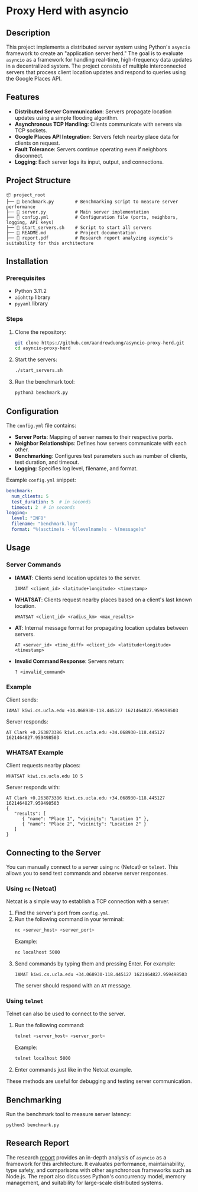 # Proxy Herd with asyncio

## Description
This project implements a distributed server system using Python's `asyncio` framework to create an "application server herd." The goal is to evaluate `asyncio` as a framework for handling real-time, high-frequency data updates in a decentralized system. The project consists of multiple interconnected servers that process client location updates and respond to queries using the Google Places API.

## Features
- **Distributed Server Communication**: Servers propagate location updates using a simple flooding algorithm.
- **Asynchronous TCP Handling**: Clients communicate with servers via TCP sockets.
- **Google Places API Integration**: Servers fetch nearby place data for clients on request.
- **Fault Tolerance**: Servers continue operating even if neighbors disconnect.
- **Logging**: Each server logs its input, output, and connections.

## Project Structure
```
📦 project_root
├── 📜 benchmark.py        # Benchmarking script to measure server performance
├── 📜 server.py           # Main server implementation
├── 📜 config.yml          # Configuration file (ports, neighbors, logging, API keys)
├── 📜 start_servers.sh    # Script to start all servers
├── 📜 README.md           # Project documentation
├── 📜 report.pdf          # Research report analyzing asyncio's suitability for this architecture
```

## Installation
### Prerequisites
- Python 3.11.2
- `aiohttp` library
- `pyyaml` library

### Steps
1. Clone the repository:
   ```sh
   git clone https://github.com/aandrewduong/asyncio-proxy-herd.git
   cd asyncio-proxy-herd
   ```
2. Start the servers:
   ```sh
   ./start_servers.sh
   ```
3. Run the benchmark tool:
   ```sh
   python3 benchmark.py
   ```

## Configuration
The `config.yml` file contains:
- **Server Ports**: Mapping of server names to their respective ports.
- **Neighbor Relationships**: Defines how servers communicate with each other.
- **Benchmarking**: Configures test parameters such as number of clients, test duration, and timeout.
- **Logging**: Specifies log level, filename, and format.

Example `config.yml` snippet:
```yaml
benchmark:
  num_clients: 5
  test_duration: 5  # in seconds
  timeout: 2  # in seconds
logging:
  level: "INFO"
  filename: "benchmark.log"
  format: "%(asctime)s - %(levelname)s - %(message)s"
```

## Usage
### Server Commands
- **IAMAT**: Clients send location updates to the server.
  ```
  IAMAT <client_id> <latitude+longitude> <timestamp>
  ```
- **WHATSAT**: Clients request nearby places based on a client's last known location.
  ```
  WHATSAT <client_id> <radius_km> <max_results>
  ```
- **AT**: Internal message format for propagating location updates between servers.
  ```
  AT <server_id> <time_diff> <client_id> <latitude+longitude> <timestamp>
  ```
- **Invalid Command Response**: Servers return:
  ```
  ? <invalid_command>
  ```

### Example
Client sends:
```
IAMAT kiwi.cs.ucla.edu +34.068930-118.445127 1621464827.959498503
```
Server responds:
```
AT Clark +0.263873386 kiwi.cs.ucla.edu +34.068930-118.445127 1621464827.959498503
```

### WHATSAT Example
Client requests nearby places:
```
WHATSAT kiwi.cs.ucla.edu 10 5
```
Server responds with:
```
AT Clark +0.263873386 kiwi.cs.ucla.edu +34.068930-118.445127 1621464827.959498503
{
   "results": [
      { "name": "Place 1", "vicinity": "Location 1" },
      { "name": "Place 2", "vicinity": "Location 2" }
   ]
}
```

## Connecting to the Server
You can manually connect to a server using `nc` (Netcat) or `telnet`. This allows you to send test commands and observe server responses.

### Using `nc` (Netcat)
Netcat is a simple way to establish a TCP connection with a server.

1. Find the server's port from `config.yml`.
2. Run the following command in your terminal:
   ```sh
   nc <server_host> <server_port>
   ```
   Example:
   ```sh
   nc localhost 5000
   ```
3. Send commands by typing them and pressing Enter. For example:
   ```
   IAMAT kiwi.cs.ucla.edu +34.068930-118.445127 1621464827.959498503
   ```
   The server should respond with an `AT` message.

### Using `telnet`
Telnet can also be used to connect to the server.

1. Run the following command:
   ```sh
   telnet <server_host> <server_port>
   ```
   Example:
   ```sh
   telnet localhost 5000
   ```
2. Enter commands just like in the Netcat example.

These methods are useful for debugging and testing server communication.

## Benchmarking
Run the benchmark tool to measure server latency:
```
python3 benchmark.py
```

## Research Report
The research [report](https://github.com/aandrewduong/asyncio-proxy-herd/blob/main/report.pdf) provides an in-depth analysis of `asyncio` as a framework for this architecture. It evaluates performance, maintainability, type safety, and comparisons with other asynchronous frameworks such as Node.js. The report also discusses Python's concurrency model, memory management, and suitability for large-scale distributed systems.

